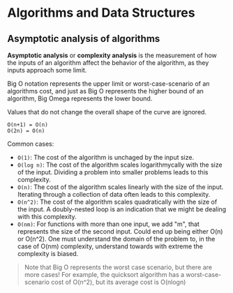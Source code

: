 # Algorithms and Data Structures

## Asymptotic analysis of algorithms

**Asymptotic analysis** or **complexity analysis** is the measurement of how the inputs of an algorithm affect the behavior of the algorithm, as they inputs approach some limit.

Big O notation represents the upper limit or worst-case-scenario of an algorithms cost, and just as Big O represents the higher bound of an algorithm, Big Omega represents the lower bound.

Values that do not change the overall shape of the curve are ignored.

```
O(n+1) = O(n)
O(2n) = O(n)
```

Common cases:

* `O(1)`: The cost of the algorithm is unchaged by the input size.
* `O(log n)`: The cost of the algorithm scales logarithmycally with the size of the input. Dividing a problem into smaller problems leads to this complexity.
* `O(n)`: The cost of the algorithm scales linearly with the size of the input. Iterating through a collection of data often leads to this complexity.
* `O(n^2)`: The cost of the algorithm scales quadratically with the size of the input. A doubly-nested loop is an indication that we might be dealing with this complexity.
* `O(nm)`: For functions with more than one input, we add "m", that represents the size of the second input. Could end up being either O(n) or O(n^2). One must understand the domain of the problem to, in the case of O(nm) complexity, understand towards with extreme the complexity is biased.

> Note that Big O represents the worst case scenario, but there are more cases!
> For example, the quicksort algorithm has a worst-case-scenario cost of O(n^2), but its average cost is O(nlogn)
